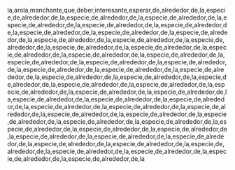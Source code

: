 la,arola,manchante,que,deber,interesante,esperar,de,alrededor,de,la,especie,de,alrededor,de,la,especie,de,alrededor,de,la,especie,de,alrededor,de,la,especie,de,alrededor,de,la,especie,de,alrededor,de,la,especie,de,alrededor,de,la,especie,de,alrededor,de,la,especie,de,alrededor,de,la,especie,de,alrededor,de,la,especie,de,alrededor,de,la,especie,de,alrededor,de,la,especie,de,alrededor,de,la,especie,de,alrededor,de,la,especie,de,alrededor,de,la,especie,de,alrededor,de,la,especie,de,alrededor,de,la,especie,de,alrededor,de,la,especie,de,alrededor,de,la,especie,de,alrededor,de,la,especie,de,alrededor,de,la,especie,de,alrededor,de,la,especie,de,alrededor,de,la,especie,de,alrededor,de,la,especie,de,alrededor,de,la,especie,de,alrededor,de,la,especie,de,alrededor,de,la,especie,de,alrededor,de,la,especie,de,alrededor,de,la,especie,de,alrededor,de,la,especie,de,alrededor,de,la,especie,de,alrededor,de,la,especie,de,alrededor,de,la,especie,de,alrededor,de,la,especie,de,alrededor,de,la,especie,de,alrededor,de,la,especie,de,alrededor,de,la,especie,de,alrededor,de,la,especie,de,alrededor,de,la,especie,de,alrededor,de,la,especie,de,alrededor,de,la,especie,de,alrededor,de,la,especie,de,alrededor,de,la,especie,de,alrededor,de,la,especie,de,alrededor,de,la,especie,de,alrededor,de,la,especie,de,alrededor,de,la,especie,de,alrededor,de,la,especie,de,alrededor,de,la,especie,de,alrededor,de,la,especie,de,alrededor,de,la,especie,de,alrededor,de,la,especie,de,alrededor,de,la,especie,de,alrededor,de,la,especie,de,alrededor,de,la,especie,de,alrededor,de,la